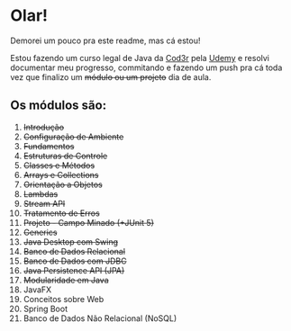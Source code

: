 # Olar!
Demorei um pouco pra este readme, mas cá estou!

Estou fazendo um curso legal de Java da [Cod3r](https://www.cod3r.com.br) pela [Udemy](https://www.udemy.com) e resolvi documentar meu progresso, commitando e fazendo um push pra cá toda vez que finalizo um ~~módulo ou um projeto~~ dia de aula.

## Os módulos são: 
1. ~~Introdução~~
2. ~~Configuração de Ambiente~~
3. ~~Fundamentos~~
4. ~~Estruturas de Controle~~
5. ~~Classes e Métodos~~
6. ~~Arrays e Collections~~
7. ~~Orientação a Objetos~~
8. ~~Lambdas~~
9. ~~Stream API~~
10. ~~Tratamento de Erros~~
11. ~~Projeto - Campo Minado (+JUnit 5)~~
12. ~~Generics~~
13. ~~Java Desktop com Swing~~
14. ~~Banco de Dados Relacional~~
15. ~~Banco de Dados com JDBC~~
16. ~~Java Persistence API (JPA)~~
17. ~~Modularidade em Java~~
18. JavaFX
19. Conceitos sobre Web
20. Spring Boot
21. Banco de Dados Não Relacional (NoSQL)
